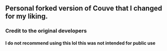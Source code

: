 <h2>Personal forked version of Couve that I changed for my liking.</h2>
<h3>Credit to the original developers</h3>

<h4>I do not recommend using this lol this was not intended for public use</h4>
